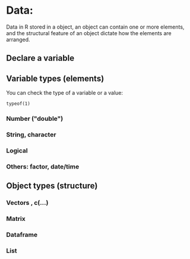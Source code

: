 # Data: 
Data in R stored in a object, an object can contain one or more elements, and the structural feature of an object dictate how the elements are arranged. 

## Declare a variable

## Variable types (elements)
You can check the type of a variable or a value:

	typeof(1)

### Number ("double")

### String, character

### Logical

### Others: factor, date/time

## Object types (structure)

### Vectors , c(...)
### Matrix
### Dataframe
### List

